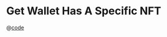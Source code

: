 # Get Wallet Has A Specific NFT

@[code](@/advanced/metaplex/get-wallet-has-a-specific-nft/main.ts)
